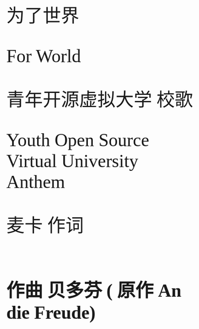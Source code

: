 <font size="22"/><font face="Edwin"/>为了世界 

<font size="22"/><font face="Edwin"/>For World

<font size="14"/><font face="Edwin"/>青年开源虚拟大学 校歌  

<font size="14"/><font face="Edwin"/>Youth Open Source Virtual University Anthem

<font size="10"/><font face="Edwin"/>麦卡 作词

<font size="10"/><font face="Edwin"/>作曲 贝多芬 ( 原作 An die Freude)
---

